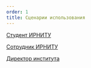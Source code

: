 ```yaml
---
order: 1
title: Сценарии использования
---
```


[Студент ИРНИТУ](./student-irnitu/_index.md)

[Сотрудник ИРНИТУ](./sotrudnik-irnitu/_index.md)

[Директор института](./direktor-instituta/_index.md)